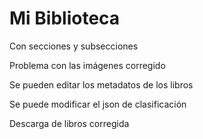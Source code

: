 # Mi Biblioteca

Con secciones y subsecciones 

Problema con las imágenes corregido

Se pueden editar los metadatos de los libros

Se puede modificar el json de clasificación

Descarga de libros corregida